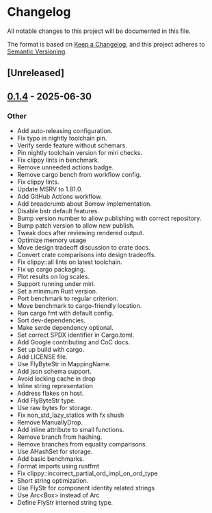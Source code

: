 # Changelog

All notable changes to this project will be documented in this file.

The format is based on [Keep a Changelog](https://keepachangelog.com/en/1.0.0/),
and this project adheres to [Semantic Versioning](https://semver.org/spec/v2.0.0.html).

## [Unreleased]

## [0.1.4](https://github.com/google/flyweights/compare/v0.1.3...v0.1.4) - 2025-06-30

### Other

- Add auto-releasing configuration.
- Fix typo in nightly toolchain pin.
- Verify serde feature without schemars.
- Pin nightly toolchain version for miri checks.
- Fix clippy lints in benchmark.
- Remove unneeded actions badge.
- Remove cargo bench from workflow config.
- Fix clippy lints.
- Update MSRV to 1.81.0.
- Add GitHub Actions workflow.
- Add breadcrumb about Borrow<str> implementation.
- Disable bstr default features.
- Bump version number to allow publishing with correct repository.
- Bump patch version to allow new publish.
- Tweak docs after reviewing rendered output.
- Optimize memory usage
- Move design tradeoff discussion to crate docs.
- Convert crate comparisons into design tradeoffs.
- Fix clippy::all lints on latest toolchain.
- Fix up cargo packaging.
- Plot results on log scales.
- Support running under miri.
- Set a minimum Rust version.
- Port benchmark to regular criterion.
- Move benchmark to cargo-friendly location.
- Run cargo fmt with default config.
- Sort dev-dependencies.
- Make serde dependency optional.
- Set correct SPDX identifier in Cargo.toml.
- Add Google contributing and CoC docs.
- Set up build with cargo.
- Add LICENSE file.
- Use FlyByteStr in MappingName.
- Add json schema support.
- Avoid locking cache in drop
- Inline string representation
- Address flakes on host.
- Add FlyByteStr type.
- Use raw bytes for storage.
- Fix non_std_lazy_statics with fx shush
- Remove ManuallyDrop.
- Add inline attribute to small functions.
- Remove branch from hashing.
- Remove branches from equality comparisons.
- Use AHashSet for storage.
- Add basic benchmarks.
- Format imports using rustfmt
- Fix clippy::incorrect_partial_ord_impl_on_ord_type
- Short string optimization.
- Use FlyStr for component identity related strings
- Use Arc<Box<str>> instead of Arc<String>
- Define FlyStr interned string type.
